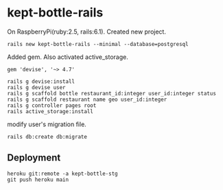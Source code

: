 # kept-bottle-rails

On RaspberryPi(ruby:2.5, rails:6.1). Created new project.

```
rails new kept-bottle-rails --minimal --database=postgresql
```

Added gem. Also activated active_storage.

```
gem 'devise', '~> 4.7'
```

```
rails g devise:install
rails g devise user
rails g scaffold bottle restaurant_id:integer user_id:integer status
rails g scaffold restaurant name geo user_id:integer
rails g controller pages root
rails active_storage:install
```

modify user's migration file.

```
rails db:create db:migrate
```

## Deployment

```
heroku git:remote -a kept-bottle-stg
git push heroku main
```
